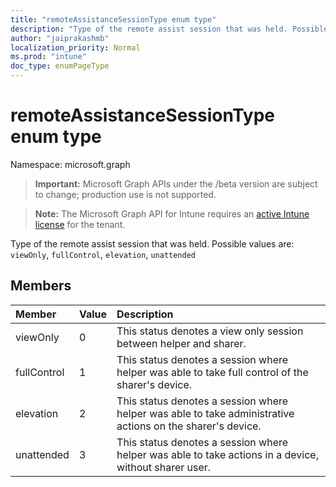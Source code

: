 ```yaml
---
title: "remoteAssistanceSessionType enum type"
description: "Type of the remote assist session that was held. Possible values are: `viewOnly`, `fullControl`, `elevation`, `unattended`"
author: "jaiprakashmb"
localization_priority: Normal
ms.prod: "intune"
doc_type: enumPageType
---
```


# remoteAssistanceSessionType enum type

Namespace: microsoft.graph

> **Important:** Microsoft Graph APIs under the /beta version are subject to change; production use is not supported.

> **Note:** The Microsoft Graph API for Intune requires an [active Intune license](https://go.microsoft.com/fwlink/?linkid=839381) for the tenant.

Type of the remote assist session that was held. Possible values are: `viewOnly`, `fullControl`, `elevation`, `unattended`

## Members
|Member|Value|Description|
|:---|:---|:---|
|viewOnly|0|This status denotes a view only session between helper and sharer.|
|fullControl|1|This status denotes a session where helper was able to take full control of the sharer's device.|
|elevation|2|This status denotes a session where helper was able to take administrative actions on the sharer's device.|
|unattended|3|This status denotes a session where helper was able to take actions in a device, without sharer user.|






